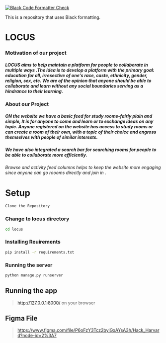 [![Black Code Formatter Check](https://github.com/aishaandatt/HackHarvard/actions/workflows/main.yml/badge.svg)](https://github.com/aishaandatt/HackHarvard/actions/workflows/main.yml)

This is a repository that uses Black formatting.


# LOCUS

### Motivation of our project

##### LOCUS aims to help maintain a platform for people to collaborate in multiple ways .The idea is to develop a platform with the primary goal: **education for all**, irresective of one's race, caste, ethnicity, gender, religion, sex, etc. We are of the opinion that anyone should be able to collaborate and learn without any social boundaries serving as a hindrance to their learning.

### About our Project

##### ON the website we have a basic feed for study rooms-fairly plain and simple, It is for anyone to come and learn or to exchange ideas on any topic. Anyone registered on the website has access to study rooms or can create a room of their own, with a topic of their choice and engross themselves with people of similar interests.

##### We have also integrated a search bar for searching rooms for people to be able to collaborate more efficiently.

###### Browse and activity feed columns helps to keep the website more engaging since anyone can go roooms directly and join in .

###

# Setup

```bash
Clone the Repository
```

### Change to locus directory

```bash
cd locus
```

### Installing Reuirements

```bash
pip install -r requirements.txt
```

### Running the server

```bash
python manage.py runserver
```

## Running the app

> http://127.0.0.1:8000/ on your browser

## Figma File
> https://www.figma.com/file/P6oFzY3Tcz2bylGxAYsA3h/Hack_Harvard?node-id=2%3A7
